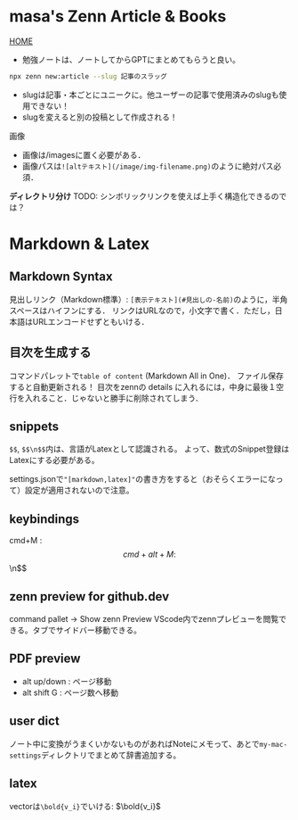 # masa's Zenn Article & Books
[HOME](https://zenn.dev/masa0902dev)

- 勉強ノートは、ノートしてからGPTにまとめてもらうと良い。

```bash
npx zenn new:article --slug 記事のスラッグ
```
- slugは記事・本ごとにユニークに。他ユーザーの記事で使用済みのslugも使用できない！
- slugを変えると別の投稿として作成される！

画像
- 画像は/imagesに置く必要がある．
- 画像パスは`![altテキスト](/image/img-filename.png)`のように絶対パス必須．

**ディレクトリ分け**
TODO: シンボリックリンクを使えば上手く構造化できるのでは？


# Markdown & Latex
## Markdown Syntax
見出しリンク（Markdown標準）: `[表示テキスト](#見出しの-名前)`のように，半角スペースはハイフンにする．
リンクはURLなので，小文字で書く．ただし，日本語はURLエンコードせずともいける．

## 目次を生成する
コマンドパレットで`table of content` (Markdown All in One)．
ファイル保存すると自動更新される！
目次をzennの details に入れるには，中身に最後１空行を入れること．じゃないと勝手に削除されてしまう．

## snippets
`$$`, `$$\n$$`内は、言語がLatexとして認識される。
よって、数式のSnippet登録はLatexにする必要がある。

settings.jsonで`"[markdown,latex]"`の書き方をすると（おそらくエラーになって）設定が適用されないので注意。

## keybindings
cmd+M : $$
cmd+alt+M : $$\n$$

## zenn preview for github.dev
command pallet -> Show zenn Preview
VScode内でzennプレビューを閲覧できる。タブでサイドバー移動できる。

## PDF preview
- alt up/down : ページ移動
- alt shift G : ページ数へ移動

## user dict
ノート中に変換がうまくいかないものがあればNoteにメモって、あとで`my-mac-settings`ディレクトリでまとめて辞書追加する。

## latex
vectorは`\bold{v_i}`でいける: $\bold{v_i}$
